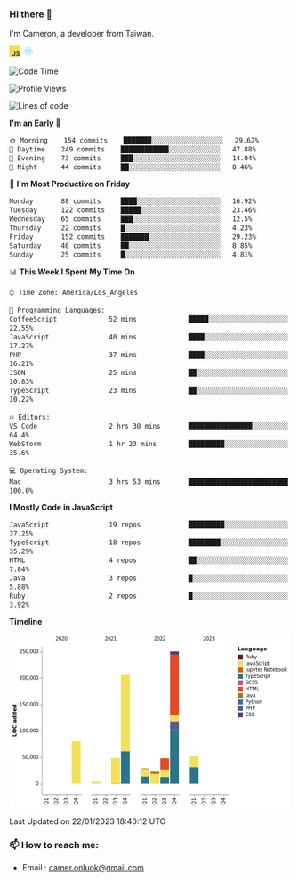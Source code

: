 ### Hi there 👋

I'm Cameron, a developer from Taiwan.


<code><img height="20" src="https://raw.githubusercontent.com/github/explore/80688e429a7d4ef2fca1e82350fe8e3517d3494d/topics/javascript/javascript.png"></code>
<code><img height="20" src="https://raw.githubusercontent.com/github/explore/80688e429a7d4ef2fca1e82350fe8e3517d3494d/topics/react/react.png"></code>



<!--START_SECTION:waka-->
![Code Time](http://img.shields.io/badge/Code%20Time-714%20hrs%209%20mins-blue)

![Profile Views](http://img.shields.io/badge/Profile%20Views-1-blue)

![Lines of code](https://img.shields.io/badge/From%20Hello%20World%20I%27ve%20Written-741%20Thousand%20lines%20of%20code-blue)

**I'm an Early 🐤** 

```text
🌞 Morning    154 commits    ███████░░░░░░░░░░░░░░░░░░   29.62% 
🌆 Daytime    249 commits    ████████████░░░░░░░░░░░░░   47.88% 
🌃 Evening    73 commits     ███░░░░░░░░░░░░░░░░░░░░░░   14.04% 
🌙 Night      44 commits     ██░░░░░░░░░░░░░░░░░░░░░░░   8.46%

```
📅 **I'm Most Productive on Friday** 

```text
Monday       88 commits     ████░░░░░░░░░░░░░░░░░░░░░   16.92% 
Tuesday      122 commits    █████░░░░░░░░░░░░░░░░░░░░   23.46% 
Wednesday    65 commits     ███░░░░░░░░░░░░░░░░░░░░░░   12.5% 
Thursday     22 commits     █░░░░░░░░░░░░░░░░░░░░░░░░   4.23% 
Friday       152 commits    ███████░░░░░░░░░░░░░░░░░░   29.23% 
Saturday     46 commits     ██░░░░░░░░░░░░░░░░░░░░░░░   8.85% 
Sunday       25 commits     █░░░░░░░░░░░░░░░░░░░░░░░░   4.81%

```


📊 **This Week I Spent My Time On** 

```text
⌚︎ Time Zone: America/Los_Angeles

💬 Programming Languages: 
CoffeeScript             52 mins             █████░░░░░░░░░░░░░░░░░░░░   22.55% 
JavaScript               40 mins             ████░░░░░░░░░░░░░░░░░░░░░   17.27% 
PHP                      37 mins             ████░░░░░░░░░░░░░░░░░░░░░   16.21% 
JSON                     25 mins             ██░░░░░░░░░░░░░░░░░░░░░░░   10.83% 
TypeScript               23 mins             ██░░░░░░░░░░░░░░░░░░░░░░░   10.22%

🔥 Editors: 
VS Code                  2 hrs 30 mins       ████████████████░░░░░░░░░   64.4% 
WebStorm                 1 hr 23 mins        █████████░░░░░░░░░░░░░░░░   35.6%

💻 Operating System: 
Mac                      3 hrs 53 mins       █████████████████████████   100.0%

```

**I Mostly Code in JavaScript** 

```text
JavaScript               19 repos            █████████░░░░░░░░░░░░░░░░   37.25% 
TypeScript               18 repos            ████████░░░░░░░░░░░░░░░░░   35.29% 
HTML                     4 repos             ██░░░░░░░░░░░░░░░░░░░░░░░   7.84% 
Java                     3 repos             █░░░░░░░░░░░░░░░░░░░░░░░░   5.88% 
Ruby                     2 repos             █░░░░░░░░░░░░░░░░░░░░░░░░   3.92%

```


**Timeline**

![Chart not found](https://raw.githubusercontent.com/camer0nluo/camer0nluo/main/charts/bar_graph.png) 


 Last Updated on 22/01/2023 18:40:12 UTC
<!--END_SECTION:waka-->

### 📫 How to reach me:
- Email : camer.onluok@gmail.com
